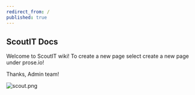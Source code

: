 ```yaml
---
redirect_from: /
published: true
---
```

## ScoutIT Docs

Welcome to ScoutIT wiki!
To create a new page select create a new page under prose.io! 

Thanks,
Admin team!

![scout.png]({{site.baseurl}}https://files.benja.ml/scoutit/docs/Scoutit.png)
